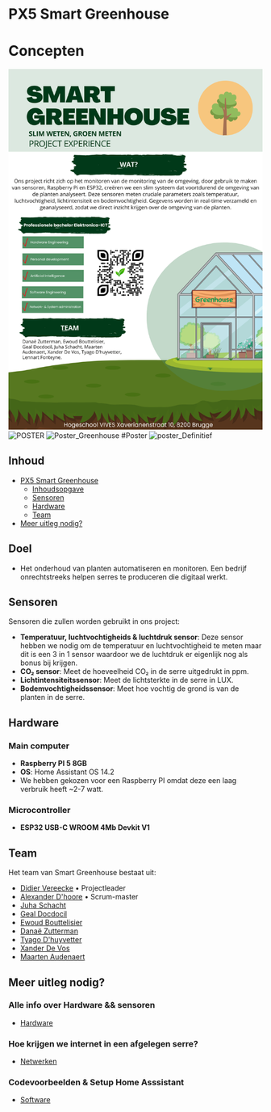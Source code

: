# PX5 Smart Greenhouse
# Concepten
![PX5 Smart Greenhouse](/Hardware/images/Smart_Greenhouse.png)
![POSTER](https://github.com/user-attachments/assets/7bd776ab-65aa-49a4-9189-553abdd3c387)
![Poster_Greenhouse](https://github.com/user-attachments/assets/de889dc3-7b60-4f10-858e-e27d7f468a81)
#Poster
![poster_Definitief](https://github.com/user-attachments/assets/94517928-9e9a-43b7-9d96-47a9fc3ec848)


## Inhoud

- [PX5 Smart Greenhouse](#px5-smart-greenhouse)
    - [Inhoudsopgave](#inhoud)
    - [Sensoren](#sensoren)
    - [Hardware](#Hardware)
    - [Team](#team)
- [Meer uitleg nodig?](#meer-uitleg-nodig)


## Doel
- Het onderhoud van planten automatiseren en monitoren. Een bedrijf onrechtstreeks helpen serres te produceren die digitaal werkt.
## Sensoren
Sensoren die zullen worden gebruikt in ons project:

- **Temperatuur, luchtvochtigheids & luchtdruk sensor**: Deze sensor hebben we nodig om de temperatuur en luchtvochtigheid te meten maar dit is een 3 in 1 sensor waardoor we de luchtdruk er eigenlijk nog als bonus bij krijgen.
- **CO₂ sensor**: Meet de hoeveelheid CO₂ in de serre uitgedrukt in ppm.
- **Lichtintensiteitssensor**: Meet de lichtsterkte in de serre in LUX.
- **Bodemvochtigheidssensor**: Meet hoe vochtig de grond is van de planten in de serre.

## Hardware

### Main computer
- **Raspberry PI 5 8GB**
- **OS**: Home Assistant OS 14.2
- We hebben gekozen voor een Raspberry PI omdat deze een laag verbruik heeft ~2-7 watt.

### Microcontroller
- **ESP32 USB-C WROOM 4Mb Devkit V1**

## Team
Het team van Smart Greenhouse bestaat uit:
- [Didier Vereecke](https://github.com/MrI2C) • Projectleader
- [Alexander D'hoore](https://github.com/AlexanderDhoore) • Scrum-master
- [Juha Schacht](https://github.com/Jschacht06)
- [Geal Docdocil](https://github.com/Gdoc141)
- [Ewoud Bouttelisier](https://github.com/EwoudBoutje)
- [Danaë Zutterman](https://github.com/Danaezutterman)
- [Tyago D'huyvetter](https://github.com/TyagoD)
- [Xander De Vos](https://github.com/xanderdv)
- [Maarten Audenaert](https://github.com/MaartenAudenaert)

## Meer uitleg nodig?

### Alle info over Hardware && sensoren
- [Hardware](/Hardware)
### Hoe krijgen we internet in een afgelegen serre?
- [Netwerken](/Networking)
### Codevoorbeelden & Setup Home Asssistant
- [Software](/Software)


